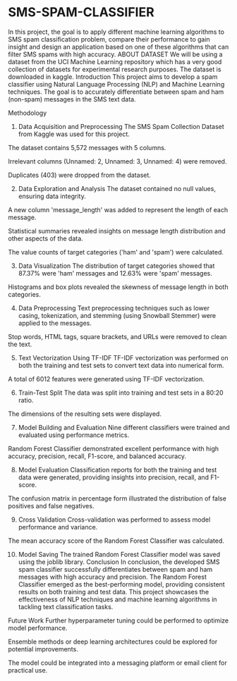 # SMS-SPAM-CLASSIFIER
In this project, the goal is to apply different machine learning algorithms to SMS spam  classification problem, compare their performance to gain insight and design an application based on one of these algorithms that can filter SMS  spams with high accuracy. 
ABOUT DATASET
We will be using a dataset from the UCI Machine Learning repository which has a very good 
collection of datasets for experimental research purposes. The dataset is downloaded in 
kaggle.
Introduction
This project aims to develop a spam classifier using Natural Language Processing (NLP) and Machine Learning techniques. The goal is to accurately differentiate between spam and ham (non-spam) messages in the SMS text data.

Methodology
1. Data Acquisition and Preprocessing
The SMS Spam Collection Dataset from Kaggle was used for this project.

The dataset contains 5,572 messages with 5 columns.

Irrelevant columns (Unnamed: 2, Unnamed: 3, Unnamed: 4) were removed.

Duplicates (403) were dropped from the dataset.

2. Data Exploration and Analysis
The dataset contained no null values, ensuring data integrity.

A new column 'message_length' was added to represent the length of each message.

Statistical summaries revealed insights on message length distribution and other aspects of the data.

The value counts of target categories ('ham' and 'spam') were calculated.

3. Data Visualization
The distribution of target categories showed that 87.37% were 'ham' messages and 12.63% were 'spam' messages.

Histograms and box plots revealed the skewness of message length in both categories.

4. Data Preprocessing
Text preprocessing techniques such as lower casing, tokenization, and stemming (using Snowball Stemmer) were applied to the messages.

Stop words, HTML tags, square brackets, and URLs were removed to clean the text.

5. Text Vectorization Using TF-IDF
TF-IDF vectorization was performed on both the training and test sets to convert text data into numerical form.

A total of 6012 features were generated using TF-IDF vectorization.

6. Train-Test Split
The data was split into training and test sets in a 80:20 ratio.

The dimensions of the resulting sets were displayed.

7. Model Building and Evaluation
Nine different classifiers were trained and evaluated using performance metrics.

Random Forest Classifier demonstrated excellent performance with high accuracy, precision, recall, F1-score, and balanced accuracy.

8. Model Evaluation
Classification reports for both the training and test data were generated, providing insights into precision, recall, and F1-score.

The confusion matrix in percentage form illustrated the distribution of false positives and false negatives.

9. Cross Validation
Cross-validation was performed to assess model performance and variance.

The mean accuracy score of the Random Forest Classifier was calculated.

10. Model Saving
The trained Random Forest Classifier model was saved using the joblib library.
Conclusion
In conclusion, the developed SMS spam classifier successfully differentiates between spam and ham messages with high accuracy and precision. The Random Forest Classifier emerged as the best-performing model, providing consistent results on both training and test data. This project showcases the effectiveness of NLP techniques and machine learning algorithms in tackling text classification tasks.

Future Work
Further hyperparameter tuning could be performed to optimize model performance.

Ensemble methods or deep learning architectures could be explored for potential improvements.

The model could be integrated into a messaging platform or email client for practical use.
